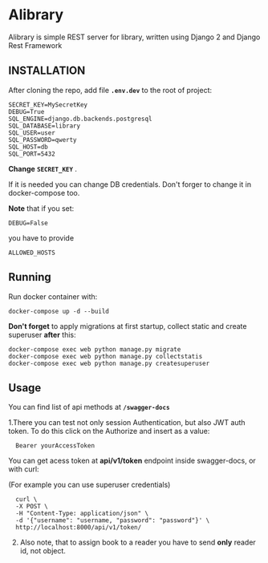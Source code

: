 Alibrary
=============================

Alibrary is simple REST server for library, written using Django 2 and Django Rest Framework

## INSTALLATION

After cloning the repo, add file  **`.env.dev`** to the root of project:

    SECRET_KEY=MySecretKey
    DEBUG=True
    SQL_ENGINE=django.db.backends.postgresql
    SQL_DATABASE=library
    SQL_USER=user
    SQL_PASSWORD=qwerty
    SQL_HOST=db
    SQL_PORT=5432

**Change** **`SECRET_KEY`** .

If it is needed you can change DB credentials. Don't forger to change it in docker-compose too.

**Note** that if you set:

    DEBUG=False
    
you have to provide

    ALLOWED_HOSTS 

## Running

Run docker container with:

    docker-compose up -d --build

**Don't forget** to apply migrations at first startup, collect static and create superuser **after** this:

    docker-compose exec web python manage.py migrate
    docker-compose exec web python manage.py collectstatis
    docker-compose exec web python manage.py createsuperuser
    
## Usage

You can find list of api methods at **`/swagger-docs`**

1.There you can test not only session Authentication, but also JWT auth token. To do this click on the Authorize and insert as a value:
      
      Bearer yourAccessToken

  You can get acess token at **api/v1/token** endpoint inside swagger-docs, or with curl:

  (For example you can use superuser credentials)
    
      curl \
      -X POST \
      -H "Content-Type: application/json" \
      -d '{"username": "username, "password": "password"}' \
      http://localhost:8000/api/v1/token/
    
2. Also note, that to assign book to a reader you have to send **only** reader id, not object.    


    
 
